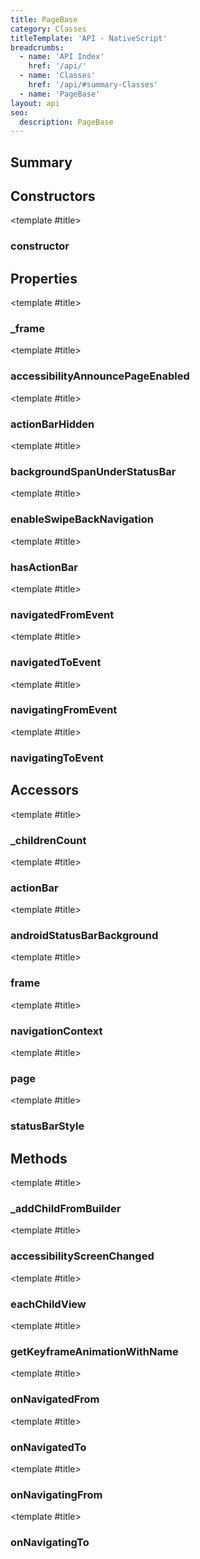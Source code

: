 ```yaml
---
title: PageBase
category: Classes
titleTemplate: 'API - NativeScript'
breadcrumbs:
  - name: 'API Index'
    href: '/api/'
  - name: 'Classes'
    href: '/api/#summary-Classes'
  - name: 'PageBase'
layout: api
seo:
  description: PageBase
---
```


<!-- This page is auto generated, do not edit manually. -->
<!-- Run "yarn generate:api-docs" to regenerate -->

<script setup lang="ts">
  import { provide } from "vue";
  import API_DATA from "./PageBase.data.json";
  
  provide('API_DATA', API_DATA);
</script>

<APIRefHierarchy v-once />

## <Heading ignore>Summary</Heading>

<APIRefSummary v-once />

## Constructors

<div class="">

<APIRef for="18990" v-once>

<template #title>

### constructor

</template>

</APIRef>

</div>

## Properties

<div class="">

<APIRef for="18994" v-once>

<template #title>

### _frame

</template>

</APIRef>

</div>

<div class="">

<APIRef for="18999" v-once>

<template #title>

### accessibilityAnnouncePageEnabled

</template>

</APIRef>

</div>

<div class="">

<APIRef for="18995" v-once>

<template #title>

### actionBarHidden

</template>

</APIRef>

</div>

<div class="">

<APIRef for="18997" v-once>

<template #title>

### backgroundSpanUnderStatusBar

</template>

</APIRef>

</div>

<div class="">

<APIRef for="18996" v-once>

<template #title>

### enableSwipeBackNavigation

</template>

</APIRef>

</div>

<div class="">

<APIRef for="18998" v-once>

<template #title>

### hasActionBar

</template>

</APIRef>

</div>

<div class="isStatic">

<APIRef for="18910" v-once>

<template #title>

### navigatedFromEvent

</template>

</APIRef>

</div>

<div class="isStatic">

<APIRef for="18908" v-once>

<template #title>

### navigatedToEvent

</template>

</APIRef>

</div>

<div class="isStatic">

<APIRef for="18909" v-once>

<template #title>

### navigatingFromEvent

</template>

</APIRef>

</div>

<div class="isStatic">

<APIRef for="18907" v-once>

<template #title>

### navigatingToEvent

</template>

</APIRef>

</div>

## Accessors

<div class="">

<APIRef for="19046" v-once>

<template #title>

### _childrenCount

</template>

</APIRef>

</div>

<div class="">

<APIRef for="19002" v-once>

<template #title>

### actionBar

</template>

</APIRef>

</div>

<div class="">

<APIRef for="19010" v-once>

<template #title>

### androidStatusBarBackground

</template>

</APIRef>

</div>

<div class="">

<APIRef for="19023" v-once>

<template #title>

### frame

</template>

</APIRef>

</div>

<div class="">

<APIRef for="19000" v-once>

<template #title>

### navigationContext

</template>

</APIRef>

</div>

<div class="">

<APIRef for="19014" v-once>

<template #title>

### page

</template>

</APIRef>

</div>

<div class="">

<APIRef for="19006" v-once>

<template #title>

### statusBarStyle

</template>

</APIRef>

</div>

## Methods

<div class="">

<APIRef for="19016" v-once>

<template #title>

### _addChildFromBuilder

</template>

</APIRef>

</div>

<div class="">

<APIRef for="19048" v-once>

<template #title>

### accessibilityScreenChanged

</template>

</APIRef>

</div>

<div class="">

<APIRef for="19040" v-once>

<template #title>

### eachChildView

</template>

</APIRef>

</div>

<div class="">

<APIRef for="19020" v-once>

<template #title>

### getKeyframeAnimationWithName

</template>

</APIRef>

</div>

<div class="">

<APIRef for="19037" v-once>

<template #title>

### onNavigatedFrom

</template>

</APIRef>

</div>

<div class="">

<APIRef for="19031" v-once>

<template #title>

### onNavigatedTo

</template>

</APIRef>

</div>

<div class="">

<APIRef for="19034" v-once>

<template #title>

### onNavigatingFrom

</template>

</APIRef>

</div>

<div class="">

<APIRef for="19026" v-once>

<template #title>

### onNavigatingTo

</template>

</APIRef>

</div>
